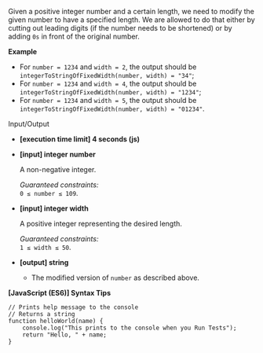 Given a positive integer number and a certain length, we need to modify the given number
to have a specified length. We are allowed to do that either by cutting out leading digits
(if the number needs to be shortened) or by adding `0s` in front of the original number.

**Example**

- For `number = 1234` and `width = 2`, the output should be  
  `integerToStringOfFixedWidth(number, width) = "34"`;
- For `number = 1234` and `width = 4`, the output should be  
  `integerToStringOfFixedWidth(number, width) = "1234"`;
- For `number = 1234` and `width = 5`, the output should be  
  `integerToStringOfFixedWidth(number, width) = "01234"`.

Input/Output

- **\[execution time limit\] 4 seconds (js)**

- **\[input\] integer number**

  A non-negative integer.

  _Guaranteed constraints:_  
  `0 ≤ number ≤ 109`.

- **\[input\] integer width**

  A positive integer representing the desired length.

  _Guaranteed constraints:_  
  `1 ≤ width ≤ 50`.

- **\[output\] string**

  - The modified version of `number` as described above.

**\[JavaScript (ES6)\] Syntax Tips**

    // Prints help message to the console
    // Returns a string
    function helloWorld(name) {
        console.log("This prints to the console when you Run Tests");
        return "Hello, " + name;
    }
